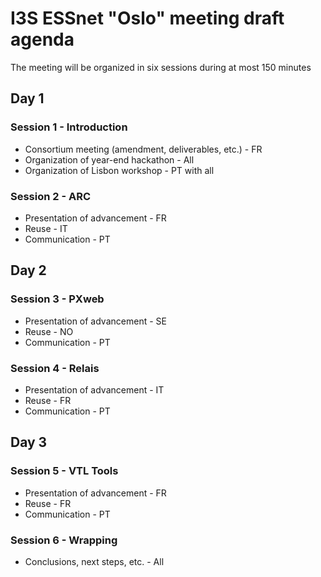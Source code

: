 # I3S ESSnet "Oslo" meeting draft agenda

The meeting will be organized in six sessions during at most 150 minutes
 
## Day 1
 
### Session 1 - Introduction

 * Consortium meeting (amendment, deliverables, etc.) - FR
 * Organization of year-end hackathon - All
 * Organization of Lisbon workshop - PT with all

### Session 2 - ARC

 * Presentation of advancement - FR
 * Reuse - IT
 * Communication - PT

## Day 2

### Session 3 - PXweb

 * Presentation of advancement - SE
 * Reuse - NO
 * Communication - PT

### Session 4 - Relais

 * Presentation of advancement - IT
 * Reuse - FR
 * Communication - PT

## Day 3
 
### Session 5 - VTL Tools

 * Presentation of advancement - FR
 * Reuse - FR
 * Communication - PT
 
### Session 6 - Wrapping

 * Conclusions, next steps, etc. - All
